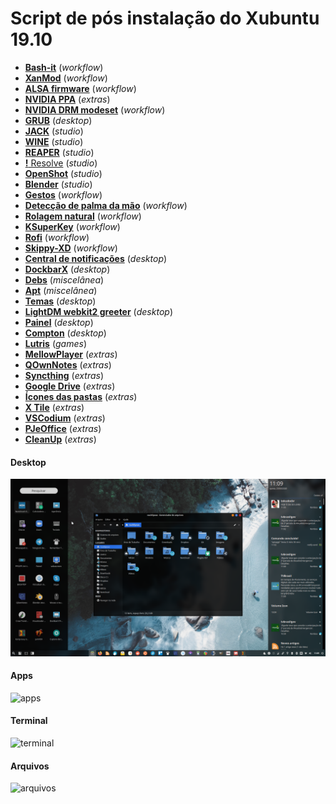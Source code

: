 # Script de pós instalação do Xubuntu 19.10
 - [**Bash-it**](scripts/bash-it.md) (_workflow_)
 - [**XanMod**](scripts/xanmod.md) (_workflow_)
 - [**ALSA firmware**](scripts/alsa-firmware.md) (_workflow_)
 - [**NVIDIA PPA**](scripts/nvidia-ppa.md) (_extras_)
 - [**NVIDIA DRM modeset**](scripts/nvidia-drm-modeset.md) (_workflow_)
 - [**GRUB**](scripts/grub.md) (_desktop_)
 - [**JACK**](scripts/jack.md) (_studio_)
 - [**WINE**](scripts/wine.md) (_studio_)
 - [**REAPER**](scripts/reaper.md) (_studio_)
 - [**!** Resolve](scripts/resolve.md) (_studio_)
 - [**OpenShot**](scripts/openshot.md) (_studio_)
 - [**Blender**](scripts/blender.md) (_studio_)
 - [**Gestos**](scripts/gestures.md) (_workflow_)
 - [**Detecção de palma da mão**](scripts/palmdetection.md) (_workflow_)
 - [**Rolagem natural**](scripts/natural-scrolling.md) (_workflow_)
 - [**KSuperKey**](scripts/ksuperkey.md) (_workflow_)
 - [**Rofi**](scripts/rofi.md) (_workflow_)
 - [**Skippy-XD**](scripts/skippy-xd.md) (_workflow_)
 - [**Central de notificações**](scripts/deadd-notification-center.md) (_desktop_)
 - [**DockbarX**](scripts/dockbarx.md) (_desktop_)
 - [**Debs**](scripts/debs.md) (_miscelânea_)
 - [**Apt**](scripts/apt.md) (_miscelânea_)
 - [**Temas**](scripts/style.md) (_desktop_)
 - [**LightDM webkit2 greeter**](scripts/lightdm-webkit2-greeter.md) (_desktop_)
 - [**Painel**](scripts/panel.md) (_desktop_)
 - [**Compton**](scripts/compton.md) (_desktop_)
 - [**Lutris**](scripts/lutris.md) (_games_)
 - [**MellowPlayer**](scripts/mellowplayer.md) (_extras_)
 - [**QOwnNotes**](scripts/qownnotes.md) (_extras_)
 - [**Syncthing**](scripts/syncthing.md) (_extras_)
 - [**Google Drive**](scripts/google-drive.md) (_extras_)
 - [**Ícones das pastas**](scripts/folder-icon.md) (_extras_)
 - [**X Tile**](scripts/x-tile.md) (_extras_)
 - [**VSCodium**](scripts/vscodium.md) (_extras_)
 - [**PJeOffice**](scripts/pjeoffice.md) (_extras_)
 - [**CleanUp**](scripts/uninstall-duplicity.md) (_extras_)

#### Desktop
![desktop](images/desktop.png)

#### Apps
![apps](images/apps.png)

#### Terminal
![terminal](images/terminal.png)

#### Arquivos
![arquivos](images/arquivos.png)